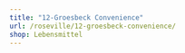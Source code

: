 ```yaml
---
title: "12-Groesbeck Convenience"
url: /roseville/12-groesbeck-convenience/
shop: Lebensmittel
---
```

